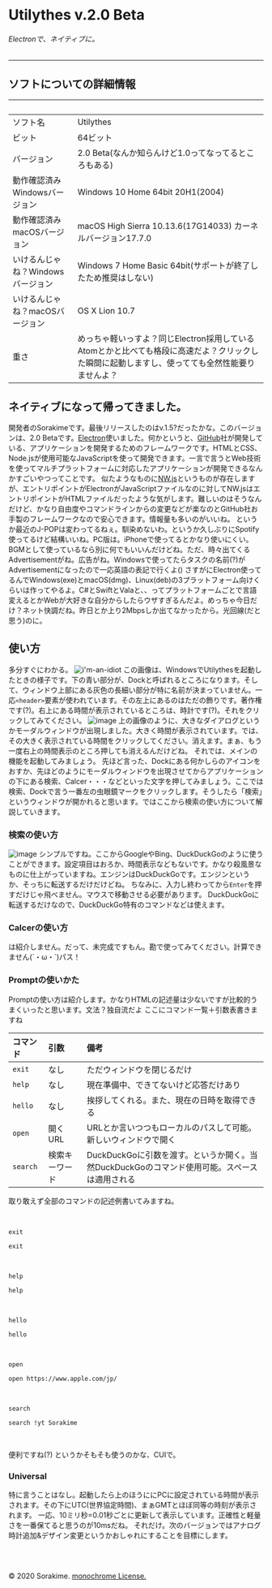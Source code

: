 # Utilythes v.2.0 Beta
###### Electronで、ネイティブに。
---
## ソフトについての詳細情報
|　||
|:-|:-|
|ソフト名|Utilythes|
|ビット|64ビット|
|バージョン|2.0 Beta(なんか知らんけど1.0ってなってるところもある)|
|動作確認済みWindowsバージョン|Windows 10 Home 64bit 20H1(2004)|
|動作確認済みmacOSバージョン|macOS High Sierra 10.13.6(17G14033) カーネルバージョン17.7.0|
|いけるんじゃね？Windowsバージョン|Windows 7 Home Basic 64bit(サポートが終了したため推奨はしない)|
|いけるんじゃね？macOSバージョン|OS X Lion 10.7|
|重さ|めっちゃ軽いっすよ？同じElectron採用しているAtomとかと比べても格段に高速だよ？クリックした瞬間に起動しますし、使ってても全然性能要りませんよ？|
<!--多分だけどね？-->

## ネイティブになって帰ってきました。
開発者のSorakimeです。最後リリースしたのはv.1.5?だったかな。このバージョンは、2.0 Betaです。[Electron](https://electronjs.org/)使いました。何かというと、[GitHub](https://github.com)社が開発している、アプリケーションを開発するためのフレームワークです。HTMLとCSS、Node.jsが使用可能なJavaScriptを使って開発できます。一言で言うとWeb技術を使ってマルチプラットフォームに対応したアプリケーションが開発できるなんかすごいやつってことです。
似たようなものに[NW.js](https://nwjs.io)というものが存在しますが、エントリポイントがElectronがJavaScriptファイルなのに対してNW.jsはエントリポイントがHTMLファイルだったような気がします。難しいのはそうなんだけど、かなり自由度やコマンドラインからの変更などが楽なのとGitHub社お手製のフレームワークなので安心できます。情報量も多いのがいいね。
というか最近のJ-POPは変わってるねぇ。馴染めないわ。というか久しぶりにSpotify使ってるけど結構いいね。PC版は。iPhoneで使ってるとかなり使いにくい。BGMとして使っているなら別に何でもいいんだけどね。ただ、時々出てくるAdvertisementがね。広告がね。Windowsで使ってたらタスクの名前(?)がAdvertisementになったので一応英語の表記で行くよ()
さすがにElectron使ってるんでWindows(exe)とmacOS(dmg)、Linux(deb)の3プラットフォーム向けくらいは作ってやるよ。C#とSwiftとValaと、、ってプラットフォームごとで言語変えるとかWebが大好きな自分からしたらウザすぎるんだよ。めっちゃ今日だけ？ネット快調だね。昨日とか上り2Mbpsしか出てなかったから。光回線(だと思う)のに。

## 使い方
多分すぐにわかる。
![i'm-an-idiot](https://user-images.githubusercontent.com/69241694/99891912-6679ef00-2cb2-11eb-9e3a-b6560596c0d7.png)
この画像は、WindowsでUtilythesを起動したときの様子です。下の青い部分が、Dockと呼ばれるところになります。そして、ウィンドウ上部にある灰色の長細い部分が特に名前が決まっていません。一応`<header>`要素が使われています。その左上にあるのはただの飾りです。著作権です(?)。右上にある時間が表示されているところは、時計です(?)。それをクリックしてみてください。
![image](https://user-images.githubusercontent.com/69241694/99891986-58789e00-2cb3-11eb-8bde-4e029cbbd523.png)
上の画像のように、大きなダイアログというかモーダルウィンドウが出現しました。大きく時間が表示されています。では、その大きく表示されている時間をクリックしてください。消えます。まぁ、もう一度右上の時間表示のところ押しても消えるんだけどね。
それでは、メインの機能を起動してみましょう。
先ほど言った、Dockにある何かしらのアイコンをおすか、先ほどのようにモーダルウィンドウを出現させてからアプリケーションの下にある検索、Calcer・・・などといった文字を押してみましょう。ここでは検索、Dockで言う一番左の虫眼鏡マークをクリックします。そうしたら「検索」というウィンドウが開かれると思います。ではここから検索の使い方について解説していきます。

### 検索の使い方
![image](https://user-images.githubusercontent.com/69241694/99894724-bdd78980-2cc9-11eb-9aaf-6f44a0a9df63.png)
シンプルですね。ここからGoogleやBing、DuckDuckGoのように使うことができます。設定項目はおろか、時間表示などもないです。かなり殺風景なものに仕上がっていますね。エンジンはDuckDuckGoです。エンジンというか、そっちに転送するだけだけどね。
ちなみに、入力し終わってから`Enter`を押すだけじゃ飛べません。マウスで移動させる必要があります。
DuckDuckGoに転送するだけなので、DuckDuckGo特有のコマンドなどは使えます。

### Calcerの使い方
は紹介しません。だって、未完成ですもん。勘で使ってみてください。計算できません(´・ω・`)パス！

### Promptの使いかた
Promptの使い方は紹介します。かなりHTMLの記述量は少ないですが比較的うまくいったと思います。文法？独自流だよ
ここにコマンド一覧＋引数表書きますね

|コマンド|引数|備考|
|:-|:-|:-|
|`exit`|なし|ただウィンドウを閉じるだけ|
|`help`|なし|現在準備中、できてないけど応答だけあり|
|`hello`|なし|挨拶してくれる。また、現在の日時を取得できる|
|`open`|開くURL|URLとか言いつつもローカルのパスして可能。新しいウィンドウで開く|
|`search`|検索キーワード|DuckDuckGoに引数を渡す。というか開く。当然DuckDuckGoのコマンド使用可能。スペースは適用される|

取り敢えず全部のコマンドの記述例書いてみますね。

<br>

`exit`
```bash:
exit
```

<br>

`help`
```bash:
help
```

<br>

`hello`
```bash:
hello
```

<br>

`open`
```bash:
open https://www.apple.com/jp/
```

<br>

`search`
```bash:
search !yt Sorakime
```
<br>

便利ですね(?)
というかそもそも使うのかな、CUIで。

### Universal
特に言うことはなし。起動したら上のほうににPCに設定されている時間が表示されます。その下にUTC(世界協定時間)、まぁGMTとほぼ同等の時刻が表示されます。
一応、10ミリ秒=0.01秒ごとに更新して表示しています。正確性と軽量さを一番保てると思うのが10msだね。
それだけ。次のバージョンではアナログ時計追加&デザイン変更というかおしゃれにすることを目標にします。

<br><br>

&copy; 2020 Sorakime. [monochrome License.](https://sorakime.github.io/mncr/license?v=1.1)
